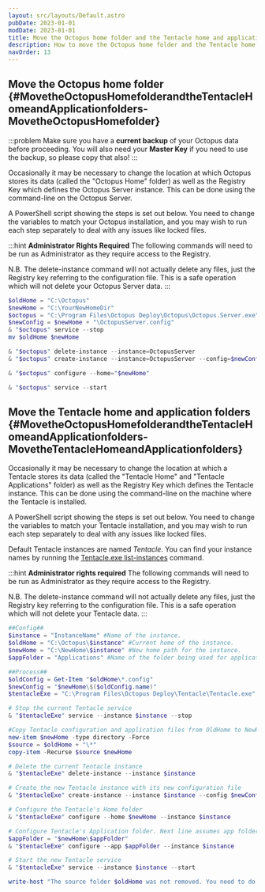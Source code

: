 ```yaml
---
layout: src/layouts/Default.astro
pubDate: 2023-01-01
modDate: 2023-01-01
title: Move the Octopus home folder and the Tentacle home and application folders
description: How to move the Octopus home folder and the Tentacle home and application folders.
navOrder: 13
---
```


## Move the Octopus home folder {#MovetheOctopusHomefolderandtheTentacleHomeandApplicationfolders-MovetheOctopusHomefolder}

:::problem
Make sure you have a **current backup** of your Octopus data before proceeding. You will also need your **Master Key** if you need to use the backup, so please copy that also!
:::

Occasionally it may be necessary to change the location at which Octopus stores its data (called the "Octopus Home" folder) as well as the Registry Key which defines the Octopus Server instance. This can be done using the command-line on the Octopus Server.

A PowerShell script showing the steps is set out below. You need to change the variables to match your Octopus installation, and you may wish to run each step separately to deal with any issues like locked files.

:::hint
**Administrator Rights Required**
The following commands will need to be run as Administrator as they require access to the Registry.

N.B. The delete-instance command will not actually delete any files, just the Registry key referring to the configuration file. This is a safe operation which will not delete your Octopus Server data.
:::

```powershell
$oldHome = "C:\Octopus"
$newHome = "C:\YourNewHomeDir"
$octopus = "C:\Program Files\Octopus Deploy\Octopus\Octopus.Server.exe"
$newConfig = $newHome + "\OctopusServer.config"
& "$octopus" service --stop
mv $oldHome $newHome

& "$octopus" delete-instance --instance=OctopusServer
& "$octopus" create-instance --instance=OctopusServer --config=$newConfig

& "$octopus" configure --home="$newHome"

& "$octopus" service --start
```

## Move the Tentacle home and application folders {#MovetheOctopusHomefolderandtheTentacleHomeandApplicationfolders-MovetheTentacleHomeandApplicationfolders}

Occasionally it may be necessary to change the location at which a Tentacle stores its data (called the "Tentacle Home" and "Tentacle Applications" folder) as well as the Registry Key which defines the Tentacle instance. This can be done using the command-line on the machine where the Tentacle is installed.

A PowerShell script showing the steps is set out below. You need to change the variables to match your Tentacle installation, and you may wish to run each step separately to deal with any issues like locked files.

Default Tentacle instances are named *Tentacle*. You can find your instance names by running the [Tentacle.exe list-instances](/docs/octopus-rest-api/tentacle.exe-command-line/list-instances) command.

:::hint
**Administrator rights required**
The following commands will need to be run as Administrator as they require access to the Registry.

N.B. The delete-instance command will not actually delete any files, just the Registry key referring to the configuration file. This is a safe operation which will not delete your Tentacle data.
:::

```powershell
##Config##
$instance = "InstanceName" #Name of the instance.
$oldHome = "C:\Octopus\$instance" #Current home of the instance.
$newHome = "C:\NewHome\$instance" #New home path for the instance.
$appFolder = "Applications" #Name of the folder being used for applications.

##Process##
$oldConfig = Get-Item "$oldHome\*.config"
$newConfig = "$newHome\$($oldConfig.name)"
$tentacleExe = "C:\Program Files\Octopus Deploy\Tentacle\Tentacle.exe"

# Stop the current Tentacle service
& "$tentacleExe" service --instance $instance --stop

#Copy Tentacle configuration and application files from OldHome to NewHome
new-item $newHome -type directory -Force
$source = $oldHome + "\*"
copy-item -Recurse $source $newHome

# Delete the current Tentacle instance
& "$tentacleExe" delete-instance --instance $instance

# Create the new Tentacle instance with its new configuration file
& "$tentacleExe" create-instance --instance $instance --config $newConfig

# Configure the Tentacle's Home folder
& "$tentacleExe" configure --home $newHome --instance $instance

# Configure Tentacle's Application folder. Next line assumes app folder is a child of home folder
$appFolder = "$newHome\$appFolder"
& "$tentacleExe" configure --app $appFolder --instance $instance

# Start the new Tentacle service
& "$tentacleExe" service --instance $instance --start

write-host "The source folder $oldHome was not removed. You need to do that manually after testing." -ForegroundColor yellow
```
